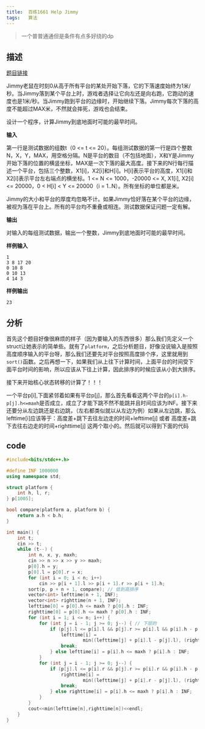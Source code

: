 ```yaml
---
title:  百练1661 Help Jimmy
tags:   算法
---
```


> 一个普普通通但是条件有点多好绕的dp

## 描述 

[题目链接](http://bailian.openjudge.cn/practice/1661)

Jimmy老鼠在时刻0从高于所有平台的某处开始下落，它的下落速度始终为1米/秒。当Jimmy落到某个平台上时，游戏者选择让它向左还是向右跑，它跑动的速度也是1米/秒。当Jimmy跑到平台的边缘时，开始继续下落。Jimmy每次下落的高度不能超过MAX米，不然就会摔死，游戏也会结束。

设计一个程序，计算Jimmy到底地面时可能的最早时间。

**输入**

第一行是测试数据的组数t（0 <= t <= 20）。每组测试数据的第一行是四个整数N，X，Y，MAX，用空格分隔。N是平台的数目（不包括地面），X和Y是Jimmy开始下落的位置的横竖坐标，MAX是一次下落的最大高度。接下来的N行每行描述一个平台，包括三个整数，X1[i]，X2[i]和H[i]。H[i]表示平台的高度，X1[i]和X2[i]表示平台左右端点的横坐标。1 <= N <= 1000，-20000 <= X, X1[i], X2[i] <= 20000，0 < H[i] < Y <= 20000（i = 1..N）。所有坐标的单位都是米。

Jimmy的大小和平台的厚度均忽略不计。如果Jimmy恰好落在某个平台的边缘，被视为落在平台上。所有的平台均不重叠或相连。测试数据保证问题一定有解。

**输出**

对输入的每组测试数据，输出一个整数，Jimmy到底地面时可能的最早时间。

**样例输入**

```
1
3 8 17 20
0 10 8
0 10 13
4 14 3
```

**样例输出**

```
23
```
## 分析

首先这个题目好像很麻烦的样子（因为要输入的东西很多）那么我们先定义一个struct让她表示的简单些。就有了`platform`，之后分析题目，好像没说输入是按照高度顺序输入的平台呀，那么我们还要先对平台按照高度排个序，这里就用到`sort()`函数。之后再想一下，如果我们从上往下计算时间，上面平台的时间受下面平台时间的影响，所以应该从下往上计算，因此排序的时候应该从小到大排序。

接下来开始核心状态转移的计算了！！！

一个平台p[i],下面紧邻着如果有平台p[j]，那么首先看看这两个平台的`p[i].h-p[j].h<=maxh`是否成立，成立了才能下跳不然不能跳并且时间应该为INF。接下来还要分从左边跳还是右边跳，（左右都类似就以从左边为例）如果从左边跳，那么lefttime[i]应该等于：高度差+跳下去往左边走的时间+lefttime[j] 或者 高度差+跳下去往右边走的时间+righttime[j] 这两个取小的。然后就可以得到下面的代码

## code

```c++
#include<bits/stdc++.h>

#define INF 1000000
using namespace std;

struct platform {
    int h, l, r;
} p[1005];

bool compare(platform a, platform b) {
    return a.h < b.h;
}

int main() {
    int t;
    cin >> t;
    while (t--) {
        int n, x, y, maxh;
        cin >> n >> x >> y >> maxh;
        p[0].h = y;
        p[0].l = p[0].r = x;
        for (int i = 0; i < n; i++)
            cin >> p[i + 1].l >> p[i + 1].r >> p[i + 1].h;
        sort(p, p + n + 1, compare); // 低到高排序
        vector<int> lefttime(n + 1, INF);
        vector<int> righttime(n + 1, INF);
        lefttime[0] = p[0].h <= maxh ? p[0].h : INF;
        righttime[0] = p[0].h <= maxh ? p[0].h : INF;
        for (int i = 1; i <= n; i++) {
            for (int j = i - 1; j >= 0; j--) { // 下层的
                if (p[j].l <= p[i].l && p[j].r >= p[i].l && p[i].h - p[j].h <= maxh) {
                    lefttime[i] =
                            min((lefttime[j] + p[i].l - p[j].l), (righttime[j] + p[j].r - p[i].l)) + p[i].h - p[j].h;
                    break;
                } else lefttime[i] = p[i].h <= maxh ? p[i].h : INF;
            }
            for (int j = i - 1; j >= 0; j--) {
                if (p[j].l <= p[i].r && p[j].r >= p[i].r && p[i].h - p[j].h <= maxh) {
                    righttime[i] =
                            min((lefttime[j] + p[i].r - p[j].l), (righttime[j] + p[j].r - p[i].r)) + p[i].h - p[j].h;
                    break;
                } else righttime[i] = p[i].h <= maxh ? p[i].h : INF;
            }
        }
        cout<<min(lefttime[n],righttime[n])<<endl;
    }
}
```
